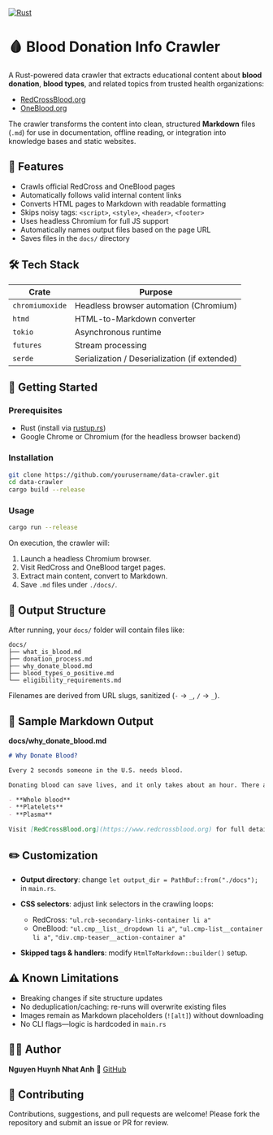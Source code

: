 [![Rust](https://github.com/Lunarcd/data-crawler/actions/workflows/rust.yml/badge.svg)](https://github.com/Lunarcd/data-crawler/actions/workflows/rust.yml)
# 🩸 Blood Donation Info Crawler

A Rust-powered data crawler that extracts educational content about **blood donation**, **blood types**, and related topics from trusted health organizations:

- [RedCrossBlood.org](https://www.redcrossblood.org)  
- [OneBlood.org](https://www.oneblood.org)

The crawler transforms the content into clean, structured **Markdown** files (`.md`) for use in documentation, offline reading, or integration into knowledge bases and static websites.

## 📌 Features

- Crawls official RedCross and OneBlood pages
- Automatically follows valid internal content links
- Converts HTML pages to Markdown with readable formatting
- Skips noisy tags: `<script>`, `<style>`, `<header>`, `<footer>`
- Uses headless Chromium for full JS support
- Automatically names output files based on the page URL
- Saves files in the `docs/` directory

## 🛠 Tech Stack

| Crate            | Purpose                                         |
|------------------|-------------------------------------------------|
| `chromiumoxide`  | Headless browser automation (Chromium)          |
| `htmd`           | HTML-to-Markdown converter                      |
| `tokio`          | Asynchronous runtime                            |
| `futures`        | Stream processing                               |
| `serde`          | Serialization / Deserialization (if extended)   |

## 🚀 Getting Started

### Prerequisites

- Rust (install via [rustup.rs](https://rustup.rs/))
- Google Chrome or Chromium (for the headless browser backend)

### Installation

```bash
git clone https://github.com/yourusername/data-crawler.git
cd data-crawler
cargo build --release
````

### Usage

```bash
cargo run --release
```

On execution, the crawler will:

1. Launch a headless Chromium browser.
2. Visit RedCross and OneBlood target pages.
3. Extract main content, convert to Markdown.
4. Save `.md` files under `./docs/`.

## 📂 Output Structure

After running, your `docs/` folder will contain files like:

```
docs/
├── what_is_blood.md
├── donation_process.md
├── why_donate_blood.md
├── blood_types_o_positive.md
└── eligibility_requirements.md
```

Filenames are derived from URL slugs, sanitized (`-` → `_`, `/` → `_`).

## 📸 Sample Markdown Output

**docs/why\_donate\_blood.md**

```markdown
# Why Donate Blood?

Every 2 seconds someone in the U.S. needs blood.

Donating blood can save lives, and it only takes about an hour. There are multiple donation types:

- **Whole blood**  
- **Platelets**  
- **Plasma**  

Visit [RedCrossBlood.org](https://www.redcrossblood.org) for full details.
```

## ✏️ Customization

* **Output directory**: change `let output_dir = PathBuf::from("./docs");` in `main.rs`.
* **CSS selectors**: adjust link selectors in the crawling loops:

  * RedCross: `"ul.rcb-secondary-links-container li a"`
  * OneBlood: `"ul.cmp__list__dropdown li a"`, `"ul.cmp-list__container li a"`, `"div.cmp-teaser__action-container a"`
* **Skipped tags & handlers**: modify `HtmlToMarkdown::builder()` setup.

## ⚠️ Known Limitations

* Breaking changes if site structure updates
* No deduplication/caching: re-runs will overwrite existing files
* Images remain as Markdown placeholders (`![alt]`) without downloading
* No CLI flags—logic is hardcoded in `main.rs`

## 👨‍💻 Author

**Nguyen Huynh Nhat Anh**
🔗 [GitHub](https://github.com/Lunarcd)

## 🤝 Contributing

Contributions, suggestions, and pull requests are welcome!
Please fork the repository and submit an issue or PR for review.

```
```
